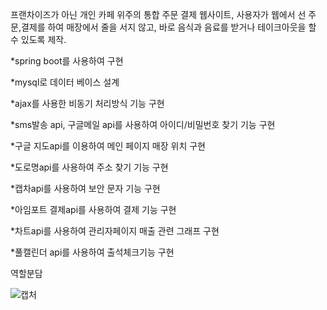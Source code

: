 프랜차이즈가 아닌 개인 카페 위주의 통합 주문 결제 웹사이트, 사용자가 웹에서 선 주문,결제를 하여 매장에서 줄을 서지 않고,
바로 음식과 음료를 받거나 테이크아웃을 할 수 있도록 제작.

*spring boot를 사용하여 구현

*mysql로 데이터 베이스 설계

*ajax를 사용한 비동기 처리방식 기능 구현

*sms발송 api, 구글메일 api를 사용하여 아이디/비밀번호 찾기 기능 구현

*구글 지도api를 이용하여 메인 페이지 매장 위치 구현

*도로명api를 사용하여 주소 찾기 기능 구현

*캡차api를 사용하여 보안 문자 기능 구현

*아임포트 결제api를 사용하여 결제 기능 구현

*차트api를 사용하여 관리자페이지 매출 관련 그래프 구현

*풀캘린더 api를 사용하여 출석체크기능 구현

역할분담

![캡처](https://user-images.githubusercontent.com/55524960/75436557-1b87b100-5998-11ea-82b0-0681d20db80a.JPG)

